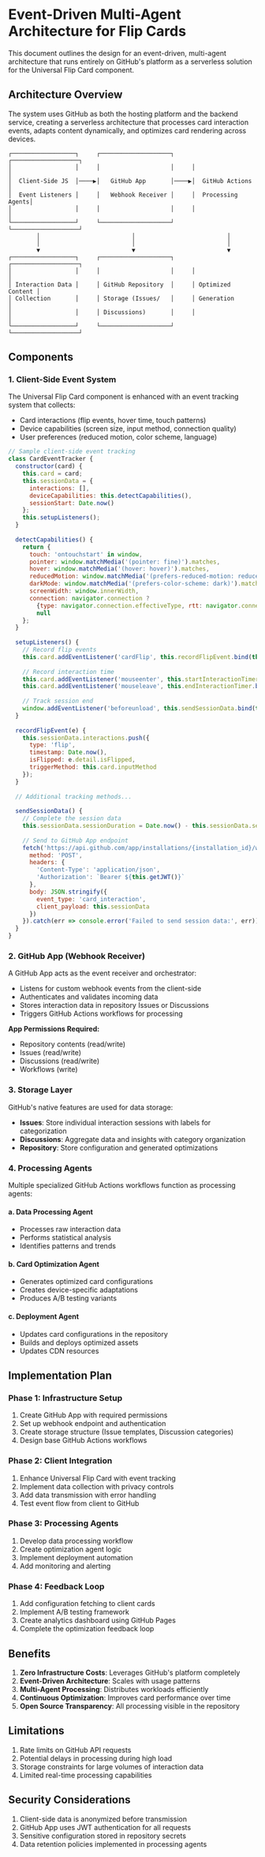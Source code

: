 # Event-Driven Multi-Agent Architecture for Flip Cards

This document outlines the design for an event-driven, multi-agent architecture that runs entirely on GitHub's platform as a serverless solution for the Universal Flip Card component.

## Architecture Overview

The system uses GitHub as both the hosting platform and the backend service, creating a serverless architecture that processes card interaction events, adapts content dynamically, and optimizes card rendering across devices.

```
┌──────────────────┐     ┌────────────────────┐     ┌───────────────────┐
│                  │     │                    │     │                   │
│  Client-Side JS  │────▶│   GitHub App       │────▶│  GitHub Actions   │
│  Event Listeners │     │   Webhook Receiver │     │  Processing Agents│
│                  │     │                    │     │                   │
└──────────────────┘     └────────────────────┘     └───────────────────┘
        │                          │                          │
        │                          │                          │
        ▼                          ▼                          ▼
┌──────────────────┐     ┌────────────────────┐     ┌───────────────────┐
│                  │     │                    │     │                   │
│ Interaction Data │     │ GitHub Repository  │     │ Optimized Content │
│ Collection       │     │ Storage (Issues/   │     │ Generation        │
│                  │     │ Discussions)       │     │                   │
└──────────────────┘     └────────────────────┘     └───────────────────┘
```

## Components

### 1. Client-Side Event System

The Universal Flip Card component is enhanced with an event tracking system that collects:

- Card interactions (flip events, hover time, touch patterns)
- Device capabilities (screen size, input method, connection quality)
- User preferences (reduced motion, color scheme, language)

```javascript
// Sample client-side event tracking
class CardEventTracker {
  constructor(card) {
    this.card = card;
    this.sessionData = {
      interactions: [],
      deviceCapabilities: this.detectCapabilities(),
      sessionStart: Date.now()
    };
    this.setupListeners();
  }
  
  detectCapabilities() {
    return {
      touch: 'ontouchstart' in window,
      pointer: window.matchMedia('(pointer: fine)').matches,
      hover: window.matchMedia('(hover: hover)').matches,
      reducedMotion: window.matchMedia('(prefers-reduced-motion: reduce)').matches,
      darkMode: window.matchMedia('(prefers-color-scheme: dark)').matches,
      screenWidth: window.innerWidth,
      connection: navigator.connection ? 
        {type: navigator.connection.effectiveType, rtt: navigator.connection.rtt} : 
        null
    };
  }
  
  setupListeners() {
    // Record flip events
    this.card.addEventListener('cardFlip', this.recordFlipEvent.bind(this));
    
    // Record interaction time
    this.card.addEventListener('mouseenter', this.startInteractionTimer.bind(this));
    this.card.addEventListener('mouseleave', this.endInteractionTimer.bind(this));
    
    // Track session end
    window.addEventListener('beforeunload', this.sendSessionData.bind(this));
  }
  
  recordFlipEvent(e) {
    this.sessionData.interactions.push({
      type: 'flip',
      timestamp: Date.now(),
      isFlipped: e.detail.isFlipped,
      triggerMethod: this.card.inputMethod
    });
  }
  
  // Additional tracking methods...
  
  sendSessionData() {
    // Complete the session data
    this.sessionData.sessionDuration = Date.now() - this.sessionData.sessionStart;
    
    // Send to GitHub App endpoint
    fetch('https://api.github.com/app/installations/{installation_id}/webhooks', {
      method: 'POST',
      headers: {
        'Content-Type': 'application/json',
        'Authorization': `Bearer ${this.getJWT()}`
      },
      body: JSON.stringify({
        event_type: 'card_interaction',
        client_payload: this.sessionData
      })
    }).catch(err => console.error('Failed to send session data:', err));
  }
}
```

### 2. GitHub App (Webhook Receiver)

A GitHub App acts as the event receiver and orchestrator:

- Listens for custom webhook events from the client-side
- Authenticates and validates incoming data
- Stores interaction data in repository Issues or Discussions
- Triggers GitHub Actions workflows for processing

**App Permissions Required:**
- Repository contents (read/write)
- Issues (read/write)
- Discussions (read/write)
- Workflows (write)

### 3. Storage Layer

GitHub's native features are used for data storage:

- **Issues**: Store individual interaction sessions with labels for categorization
- **Discussions**: Aggregate data and insights with category organization
- **Repository**: Store configuration and generated optimizations

### 4. Processing Agents

Multiple specialized GitHub Actions workflows function as processing agents:

#### a. Data Processing Agent
- Processes raw interaction data
- Performs statistical analysis
- Identifies patterns and trends

#### b. Card Optimization Agent
- Generates optimized card configurations
- Creates device-specific adaptations
- Produces A/B testing variants

#### c. Deployment Agent
- Updates card configurations in the repository
- Builds and deploys optimized assets
- Updates CDN resources

## Implementation Plan

### Phase 1: Infrastructure Setup
1. Create GitHub App with required permissions
2. Set up webhook endpoint and authentication
3. Create storage structure (Issue templates, Discussion categories)
4. Design base GitHub Actions workflows

### Phase 2: Client Integration
1. Enhance Universal Flip Card with event tracking
2. Implement data collection with privacy controls
3. Add data transmission with error handling
4. Test event flow from client to GitHub

### Phase 3: Processing Agents
1. Develop data processing workflow
2. Create optimization agent logic
3. Implement deployment automation
4. Add monitoring and alerting

### Phase 4: Feedback Loop
1. Add configuration fetching to client cards
2. Implement A/B testing framework
3. Create analytics dashboard using GitHub Pages
4. Complete the optimization feedback loop

## Benefits

1. **Zero Infrastructure Costs**: Leverages GitHub's platform completely
2. **Event-Driven Architecture**: Scales with usage patterns
3. **Multi-Agent Processing**: Distributes workloads efficiently
4. **Continuous Optimization**: Improves card performance over time
5. **Open Source Transparency**: All processing visible in the repository

## Limitations

1. Rate limits on GitHub API requests
2. Potential delays in processing during high load
3. Storage constraints for large volumes of interaction data
4. Limited real-time processing capabilities

## Security Considerations

1. Client-side data is anonymized before transmission
2. GitHub App uses JWT authentication for all requests
3. Sensitive configuration stored in repository secrets
4. Data retention policies implemented in processing agents
